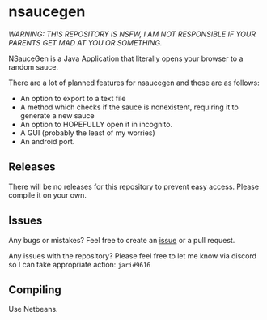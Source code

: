 # nsaucegen
*WARNING: THIS REPOSITORY IS NSFW, I AM NOT RESPONSIBLE IF YOUR PARENTS GET MAD AT YOU OR SOMETHING.*

NSauceGen is a Java Application that literally opens your browser to a random sauce.

There are a lot of planned features for nsaucegen and these are as follows:
- An option to export to a text file
- A method which checks if the sauce is nonexistent, requiring it to generate a new sauce
- An option to HOPEFULLY open it in incognito.
- A GUI (probably the least of my worries)
- An android port.

## Releases
There will be no releases for this repository to prevent easy access. Please compile it on your own.

## Issues
Any bugs or mistakes? Feel free to create an [issue](https://github.com/tanyufukazawa/nsaucegen/issues/new) or a pull request.

Any issues with the repository? Please feel free to let me know via discord so I can take appropriate action: `jari#9616`

## Compiling
Use Netbeans.
